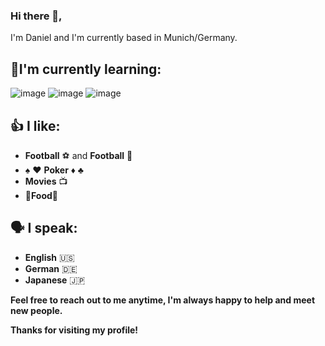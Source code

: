 ### **Hi there**  👋,

I'm Daniel and I'm currently based in Munich/Germany. 

## 🔨**I'm currently learning:**

![image](https://user-images.githubusercontent.com/125875750/221241222-af29887d-272f-4694-a487-0b881f5d51fe.png) 
![image](https://user-images.githubusercontent.com/125875750/221241301-9fd2a700-ffe7-4a8a-aed5-19a0401c013c.png) 
![image](https://user-images.githubusercontent.com/125875750/221241356-de19e2f8-778f-4fcd-b945-e6833729b178.png)



## 👍 I like:
- **Football** :soccer: and **Football** :football:
- :spades: :hearts: **Poker** :diamonds: :clubs:
- **Movies** :tv:
- 🍔**Food**:pizza:

## 🗣️ I speak: 
- **English** :us:
- **German** :de:
- **Japanese** :jp:

**Feel free to reach out to me anytime, I'm always happy to help and meet new people.**

**Thanks for visiting my profile!**


<!--
**Dan0718/Dan0718** is a ✨ _special_ ✨ repository because its `README.md` (this file) appears on your GitHub profile.

Here are some ideas to get you started:

- 🔭 I’m currently working on ...
- 🌱 I’m currently learning ...
- 👯 I’m looking to collaborate on ...
- 🤔 I’m looking for help with ...
- 💬 Ask me about ...
- 📫 How to reach me: ...
- 😄 Pronouns: ...
- ⚡ Fun fact: ...
-->
